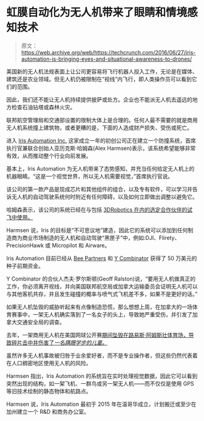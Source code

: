 # 虹膜自动化为无人机带来了眼睛和情境感知技术 

> 原文：<https://web.archive.org/web/https://techcrunch.com/2016/06/27/iris-automation-is-bringing-eyes-and-situational-awareness-to-drones/>

美国新的无人机法规表面上让公司更容易将飞行机器人投入工作，无论是在媒体、建筑还是农业领域。但无人机仍被限制在“视线”内飞行，即人类操作员可以看到它们的范围。

因此，我们还不能让无人机持续提供披萨或处方。企业也不能派无人机去遥远的地方检查石油钻塔或森林火灾。

联邦航空管理局和交通部设置的限制大体上是合理的。任何人最不需要的就是商用无人机系统撞上建筑物，或者更糟的是，下面的人造成财产损失、受伤或死亡。

进入 [Iris Automation Inc.](https://web.archive.org/web/20221007233200/http://www.irisautomation.ca/) 这家成立一年的初创公司正在建立一个防撞系统，首席执行官兼联合创始人亚历克斯·哈姆森(Alex Harmsen)表示，该系统希望能够非常有效，从而推动整个行业向前发展。

基本上，Iris Automation 为无人机带来了态势感知，并充当任何给定无人机上的机器眼睛。“这是一个视觉世界，所以无人机需要视觉，”首席执行官说。

该公司的第一款产品是现成芯片和其他组件的组合，以及专有软件，可以学习并告诉无人机的自动驾驶系统何时附近有任何障碍，以及如何立即做出调整以避免它。

哈姆森表示，该公司的系统已经在与包括 [3DRobotics 在内的选定合作伙伴的试飞中使用。](https://web.archive.org/web/20221007233200/https://3dr.com/)

Harmsen 说，Iris 的目标是“不可思议地”建造，因此它的系统可以添加到任何制造商为商业市场制造的无人机和自动驾驶“黑匣子”中，例如:DJI、Flirety、PrecisionHawk 或 Micropilot 和 Airware。

Iris Automation 目前已经从 [Bee Partners](https://web.archive.org/web/20221007233200/http://beepartners.vc/) 和 [Y Combinator](https://web.archive.org/web/20221007233200/https://www.ycombinator.com/) 获得了 50 万美元的种子前期资金。

Y Combinator 的合伙人杰夫·罗尔斯顿(Geoff Ralston)说，“要用无人机做真正的工作，你必须离开视线，并向美国联邦航空局或加拿大运输委员会证明无人机可以与其他客机共存，并且发生碰撞的概率与喷气式飞机差不多，如果不是更好的话。”

如果无人机坠毁的威胁听起来有点像制造恐慌，那么想想上周，在加拿大的一场体育赛事中，一架无人机确实落到了一名女子的头上，导致她严重受伤，并引发了加拿大交通安全局的调查。

去年，一架商用无人机在美国网球公开赛[期间坠毁在路易斯·阿姆斯壮体育场，导致碎片击中并伤害了*一名蹒跚学步的儿童。*](https://web.archive.org/web/20221007233200/http://www.nytimes.com/2015/09/23/business/drone-crash-injures-baby-highlighting-faa-concerns.html?_r=0)

虽然许多无人机事故被归咎于业余爱好者，而不是专业操作者，但这些仍然代表着在人口稠密地区使用无人机的风险。

Harmsen 指出，Iris Automation 的系统旨在实时处理视觉数据，因此它可以看到突然出现的结构，如一架飞机、一群鸟或另一架无人机——而不仅仅是使用 GPS 等旧技术绘制的静态物体和航路点。

Harmsen 说，Iris Automation 最初于 2015 年在温哥华成立，计划搬迁或至少在加州建立一个 R&D 和商务办公室。